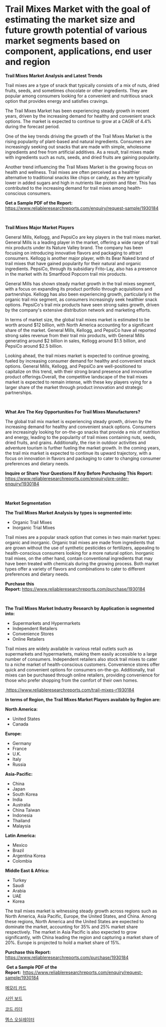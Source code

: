 <p><h1>Trail Mixes Market with the goal of estimating the market size and future growth potential of various market segments based on component, applications, end user and region</h1></p><p><strong>Trail Mixes Market Analysis and Latest Trends</strong></p>
<p><p>Trail mixes are a type of snack that typically consists of a mix of nuts, dried fruits, seeds, and sometimes chocolate or other ingredients. They are popular among consumers looking for a convenient and nutritious snack option that provides energy and satisfies cravings.</p><p>The Trail Mixes Market has been experiencing steady growth in recent years, driven by the increasing demand for healthy and convenient snack options. The market is expected to continue to grow at a CAGR of 4.4% during the forecast period.</p><p>One of the key trends driving the growth of the Trail Mixes Market is the rising popularity of plant-based and natural ingredients. Consumers are increasingly seeking out snacks that are made with simple, wholesome ingredients and free from artificial additives. As a result, trail mixes made with ingredients such as nuts, seeds, and dried fruits are gaining popularity.</p><p>Another trend influencing the Trail Mixes Market is the growing focus on health and wellness. Trail mixes are often perceived as a healthier alternative to traditional snacks like chips or candy, as they are typically lower in added sugars and high in nutrients like protein and fiber. This has contributed to the increasing demand for trail mixes among health-conscious consumers.</p></p>
<p><strong>Get a Sample PDF of the Report:&nbsp;</strong> <a href="https://www.reliableresearchreports.com/enquiry/request-sample/1930184">https://www.reliableresearchreports.com/enquiry/request-sample/1930184</a></p>
<p>&nbsp;</p>
<p><strong>Trail Mixes Major Market Players</strong></p>
<p><p>General Mills, Kellogg, and PepsiCo are key players in the trail mixes market. General Mills is a leading player in the market, offering a wide range of trail mix products under its Nature Valley brand. The company has been focusing on introducing innovative flavors and packaging to attract consumers. Kellogg is another major player, with its Bear Naked brand of trail mixes that have gained popularity for their natural and organic ingredients. PepsiCo, through its subsidiary Frito-Lay, also has a presence in the market with its Smartfood Popcorn trail mix products.</p><p>General Mills has shown steady market growth in the trail mixes segment, with a focus on expanding its product portfolio through acquisitions and partnerships. Kellogg has also been experiencing growth, particularly in the organic trail mix segment, as consumers increasingly seek healthier snack options. PepsiCo's trail mix products have seen strong sales growth, driven by the company's extensive distribution network and marketing efforts.</p><p>In terms of market size, the global trail mixes market is estimated to be worth around $12 billion, with North America accounting for a significant share of the market. General Mills, Kellogg, and PepsiCo have all reported strong sales revenue from their trail mix products, with General Mills generating around $2 billion in sales, Kellogg around $1.5 billion, and PepsiCo around $2.5 billion.</p><p>Looking ahead, the trail mixes market is expected to continue growing, fueled by increasing consumer demand for healthy and convenient snack options. General Mills, Kellogg, and PepsiCo are well-positioned to capitalize on this trend, with their strong brand presence and innovative product offerings.Overall, the competitive landscape of the trail mixes market is expected to remain intense, with these key players vying for a larger share of the market through product innovation and strategic partnerships.</p></p>
<p>&nbsp;</p>
<p><strong>What Are The Key Opportunities For Trail Mixes Manufacturers?</strong></p>
<p><p>The global trail mix market is experiencing steady growth, driven by the increasing demand for healthy and convenient snack options. Consumers are increasingly looking for on-the-go snacks that provide a mix of nutrition and energy, leading to the popularity of trail mixes containing nuts, seeds, dried fruits, and grains. Additionally, the rise in outdoor activities and adventure tourism is further fueling the market growth. In the coming years, the trail mix market is expected to continue its upward trajectory, with a focus on innovation in flavors and packaging to cater to changing consumer preferences and dietary needs.</p></p>
<p><strong>Inquire or Share Your Questions If Any Before Purchasing This Report:</strong> <a href="https://www.reliableresearchreports.com/enquiry/pre-order-enquiry/1930184">https://www.reliableresearchreports.com/enquiry/pre-order-enquiry/1930184</a></p>
<p>&nbsp;</p>
<p><strong>Market Segmentation</strong></p>
<p><strong>The Trail Mixes Market Analysis by types is segmented into:</strong></p>
<p><ul><li>Organic Trail Mixes</li><li>Inorganic Trial Mixes</li></ul></p>
<p><p>Trail mixes are a popular snack option that comes in two main market types: organic and inorganic. Organic trail mixes are made from ingredients that are grown without the use of synthetic pesticides or fertilizers, appealing to health-conscious consumers looking for a more natural option. Inorganic trail mixes, on the other hand, contain conventional ingredients that may have been treated with chemicals during the growing process. Both market types offer a variety of flavors and combinations to cater to different preferences and dietary needs.</p></p>
<p><strong>Purchase this Report:&nbsp;</strong><a href="https://www.reliableresearchreports.com/purchase/1930184">https://www.reliableresearchreports.com/purchase/1930184</a></p>
<p>&nbsp;</p>
<p><strong>The Trail Mixes Market Industry Research by Application is segmented into:</strong></p>
<p><ul><li>Supermarkets and Hypermarkets</li><li>Independent Retailers</li><li>Convenience Stores</li><li>Online Retailers</li></ul></p>
<p><p>Trail mixes are widely available in various retail outlets such as supermarkets and hypermarkets, making them easily accessible to a large number of consumers. Independent retailers also stock trail mixes to cater to a niche market of health-conscious customers. Convenience stores offer quick and convenient options for consumers on-the-go. Additionally, trail mixes can be purchased through online retailers, providing convenience for those who prefer shopping from the comfort of their own homes.</p></p>
<p><a href="https://www.reliableresearchreports.com/trail-mixes-r1930184">&nbsp;https://www.reliableresearchreports.com/trail-mixes-r1930184</a></p>
<p><strong>In terms of Region, the Trail Mixes Market Players available by Region are:</strong></p>
<p>
    <p> <strong> North America: </strong>
        <ul>
            <li>United States</li>
            <li>Canada</li>
        </ul>
        </p> 
    <p> <strong> Europe: </strong>
        <ul>
            <li>Germany</li>
            <li>France</li>
            <li>U.K.</li>
            <li>Italy</li>
            <li>Russia</li>
        </ul>
        </p> 
    <p> <strong> Asia-Pacific: </strong>
        <ul>
            <li>China</li>
            <li>Japan</li>
            <li>South Korea</li>
            <li>India</li>
            <li>Australia</li>
            <li>China Taiwan</li>
            <li>Indonesia</li>
            <li>Thailand</li>
            <li>Malaysia</li>
        </ul>
        </p> 
    <p> <strong> Latin America: </strong>
        <ul>
            <li>Mexico</li>
            <li>Brazil</li>
            <li>Argentina Korea</li>
            <li>Colombia</li>
        </ul>
        </p> 
    <p> <strong> Middle East & Africa: </strong>
        <ul>
            <li>Turkey</li>
            <li>Saudi</li>
            <li>Arabia</li>
            <li>UAE</li>
            <li>Korea</li>
        </ul>
    </p>
    </p>
<p><p>The trail mixes market is witnessing steady growth across regions such as North America, Asia Pacific, Europe, the United States, and China. Among these regions, North America and the United States are expected to dominate the market, accounting for 35% and 25% market share respectively. The market in Asia Pacific is also expected to grow significantly, with China leading the region and capturing a market share of 20%. Europe is projected to hold a market share of 15%.</p></p>
<p><strong>Purchase this Report: </strong><a href="https://www.reliableresearchreports.com/purchase/1930184">https://www.reliableresearchreports.com/purchase/1930184</a></p>
<p>&nbsp;<strong>Get a Sample PDF of the Report:&nbsp;&nbsp;</strong><a href="https://www.reliableresearchreports.com/enquiry/request-sample/1930184">https://www.reliableresearchreports.com/enquiry/request-sample/1930184</a></p>
<p><strong></strong></p>
<p><p><a href="https://github.com/vsn7qpua81q/Market-Research-Report-List-1/blob/main/937379317184.md">메모리 카드</a></p><p><a href="https://medium.com/@thib_harou/%EC%82%AC%EC%9D%B8-%EB%B3%B4%EB%93%9C-%EC%8B%9C%EC%9E%A5-%EB%B3%B4%EA%B3%A0%EC%84%9C%EB%8A%94-%EC%9D%B4-%EC%8B%9C%EC%9E%A5%EC%9D%98-%EC%B5%9C%EC%8B%A0-%EB%8F%99%ED%96%A5%EA%B3%BC-%EC%84%B1%EC%9E%A5-%EA%B8%B0%ED%9A%8C%EB%A5%BC-%EB%B3%B4%EC%97%AC%EC%A4%8D%EB%8B%88%EB%8B%A4-0dfa5f4294f7">사인 보드</a></p><p><a href="https://medium.com/@tomienow676/%EC%BD%94%EB%93%9C-%EB%A6%AC%EB%8D%94-%EC%8B%9C%EC%9E%A5-%EC%9D%B8%EC%82%AC%EC%9D%B4%ED%8A%B8-%EC%8B%9C%EC%9E%A5-%EB%8F%99%ED%96%A5-%EC%84%B1%EC%9E%A5-2024%EB%85%84%EB%B6%80%ED%84%B0-2031%EB%85%84%EA%B9%8C%EC%A7%80-%EC%98%88%EC%B8%A1%EB%90%9C-%EA%B2%83-91f3907cd6d4">코드 리더</a></p><p><a href="https://github.com/trmesnao7959541/Market-Research-Report-List-1/blob/main/494114017183.md">멤스 오실레이터</a></p></p>